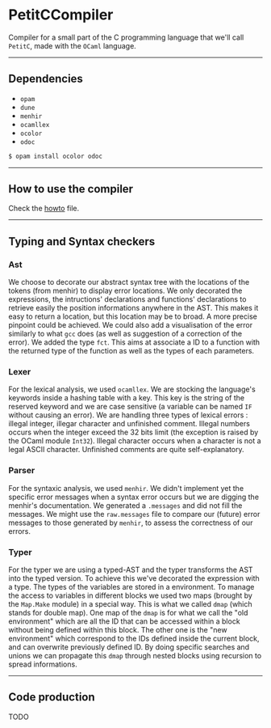 # PetitCCompiler

Compiler for a small part of the C programming language that we'll call `PetitC`, made with the `OCaml` language.

---


## Dependencies

- `opam`
- `dune`
- `menhir`
- `ocamllex`
- `ocolor`
- `odoc` 

```sh
$ opam install ocolor odoc
```

---


## How to use the compiler

Check the [howto](HOWTO.md) file.

---


## Typing and Syntax checkers

### Ast

We choose to decorate our abstract syntax tree with the locations of the tokens (from menhir) to display error locations. We only decorated the expressions, the intructions' declarations and functions' declarations to retrieve easily the position informations anywhere in the AST. This makes it easy to return a location, but this location may be to broad. A more precise pinpoint could be achieved. We could also add a visualisation of the error similarly to what `gcc` does (as well as suggestion of a correction of the error).
We added the type `fct`. This aims at associate a ID to a function with the returned type of the function as well as the types of each parameters. 


### Lexer

For the lexical analysis, we used `ocamllex`. We are stocking the language's keywords inside a hashing table with a key. This key is the string of the reserved keyword and we are case sensitive (a variable can be named `IF` without causing an error). We are handling three types of lexical errors : illegal integer, illegar character and unfinished comment. Illegal numbers occurs when the integer exceed the 32 bits limit (the exception is raised by the OCaml module `Int32`). Illegal character occurs when a character is not a legal ASCII character. Unfinished comments are quite self-explanatory. 


### Parser

For the syntaxic analysis, we used `menhir`. We didn't implement yet the specific error messages when a syntax error occurs but we are digging the menhir's documentation. We generated a `.messages` and did not fill the messages. We might use the `raw.messages` file to compare our (future) error messages to those generated by `menhir`, to assess the correctness of our errors.


### Typer

For the typer we are using a typed-AST and the typer transforms the AST into the typed version. To achieve this we've decorated the expression with a type. The types of the variables are stored in a environment. To manage the access to variables in different blocks we used two maps (brought by the `Map.Make` module) in a special way. This is what we called `dmap` (which stands for double map). One map of the `dmap` is for what we call the "old environment" which are all the ID that can be accessed within a block without being defined within this block. The other one is the "new environment" which correspond to the IDs defined inside the current block, and can overwrite previously defined ID. By doing specific searches and unions we can propagate this `dmap` through nested blocks using recursion to spread informations.


---


## Code production

TODO